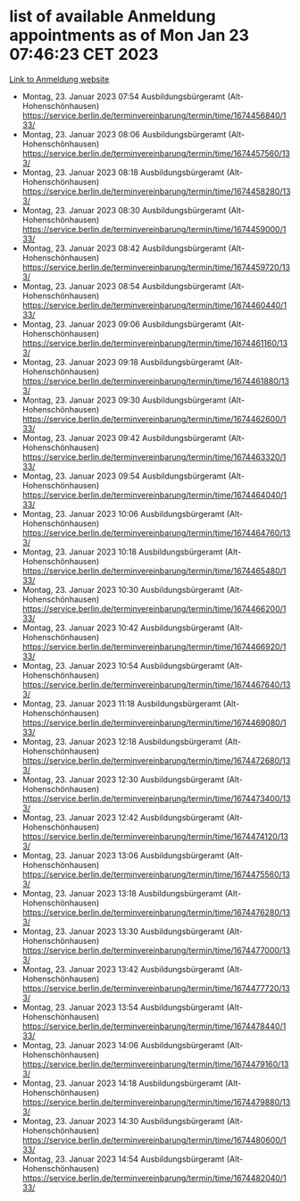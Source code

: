 # list of available Anmeldung appointments as of Mon Jan 23 07:46:23 CET 2023
[Link to Anmeldung website](https://service.berlin.de/terminvereinbarung/termin/tag.php?termin=0&anliegen[]=120686&dienstleisterlist=122210,122217,327316,122219,327312,122227,327314,122231,327346,122243,327348,122252,329742,122260,329745,122262,329748,122254,329751,122271,327278,122273,327274,122277,327276,330436,122280,327294,122282,327290,122284,327292,327539,122291,327270,122285,327266,122286,327264,122296,327268,150230,329760,122301,327282,122297,327286,122294,327284,122312,329763,122314,329775,122304,327330,122311,327334,122309,327332,122281,327352,122279,329772,122276,327324,122274,327326,122267,329766,122246,327318,122251,327320,122257,327322,122208,327298,122226,327300,121362,121364&herkunft=http%3A%2F%2Fservice.berlin.de%2Fdienstleistung%2F120686%2F)
- Montag, 23. Januar 2023 07:54 Ausbildungsbürgeramt (Alt- Hohenschönhausen) https://service.berlin.de/terminvereinbarung/termin/time/1674456840/133/
- Montag, 23. Januar 2023 08:06 Ausbildungsbürgeramt (Alt- Hohenschönhausen) https://service.berlin.de/terminvereinbarung/termin/time/1674457560/133/
- Montag, 23. Januar 2023 08:18 Ausbildungsbürgeramt (Alt- Hohenschönhausen) https://service.berlin.de/terminvereinbarung/termin/time/1674458280/133/
- Montag, 23. Januar 2023 08:30 Ausbildungsbürgeramt (Alt- Hohenschönhausen) https://service.berlin.de/terminvereinbarung/termin/time/1674459000/133/
- Montag, 23. Januar 2023 08:42 Ausbildungsbürgeramt (Alt- Hohenschönhausen) https://service.berlin.de/terminvereinbarung/termin/time/1674459720/133/
- Montag, 23. Januar 2023 08:54 Ausbildungsbürgeramt (Alt- Hohenschönhausen) https://service.berlin.de/terminvereinbarung/termin/time/1674460440/133/
- Montag, 23. Januar 2023 09:06 Ausbildungsbürgeramt (Alt- Hohenschönhausen) https://service.berlin.de/terminvereinbarung/termin/time/1674461160/133/
- Montag, 23. Januar 2023 09:18 Ausbildungsbürgeramt (Alt- Hohenschönhausen) https://service.berlin.de/terminvereinbarung/termin/time/1674461880/133/
- Montag, 23. Januar 2023 09:30 Ausbildungsbürgeramt (Alt- Hohenschönhausen) https://service.berlin.de/terminvereinbarung/termin/time/1674462600/133/
- Montag, 23. Januar 2023 09:42 Ausbildungsbürgeramt (Alt- Hohenschönhausen) https://service.berlin.de/terminvereinbarung/termin/time/1674463320/133/
- Montag, 23. Januar 2023 09:54 Ausbildungsbürgeramt (Alt- Hohenschönhausen) https://service.berlin.de/terminvereinbarung/termin/time/1674464040/133/
- Montag, 23. Januar 2023 10:06 Ausbildungsbürgeramt (Alt- Hohenschönhausen) https://service.berlin.de/terminvereinbarung/termin/time/1674464760/133/
- Montag, 23. Januar 2023 10:18 Ausbildungsbürgeramt (Alt- Hohenschönhausen) https://service.berlin.de/terminvereinbarung/termin/time/1674465480/133/
- Montag, 23. Januar 2023 10:30 Ausbildungsbürgeramt (Alt- Hohenschönhausen) https://service.berlin.de/terminvereinbarung/termin/time/1674466200/133/
- Montag, 23. Januar 2023 10:42 Ausbildungsbürgeramt (Alt- Hohenschönhausen) https://service.berlin.de/terminvereinbarung/termin/time/1674466920/133/
- Montag, 23. Januar 2023 10:54 Ausbildungsbürgeramt (Alt- Hohenschönhausen) https://service.berlin.de/terminvereinbarung/termin/time/1674467640/133/
- Montag, 23. Januar 2023 11:18 Ausbildungsbürgeramt (Alt- Hohenschönhausen) https://service.berlin.de/terminvereinbarung/termin/time/1674469080/133/
- Montag, 23. Januar 2023 12:18 Ausbildungsbürgeramt (Alt- Hohenschönhausen) https://service.berlin.de/terminvereinbarung/termin/time/1674472680/133/
- Montag, 23. Januar 2023 12:30 Ausbildungsbürgeramt (Alt- Hohenschönhausen) https://service.berlin.de/terminvereinbarung/termin/time/1674473400/133/
- Montag, 23. Januar 2023 12:42 Ausbildungsbürgeramt (Alt- Hohenschönhausen) https://service.berlin.de/terminvereinbarung/termin/time/1674474120/133/
- Montag, 23. Januar 2023 13:06 Ausbildungsbürgeramt (Alt- Hohenschönhausen) https://service.berlin.de/terminvereinbarung/termin/time/1674475560/133/
- Montag, 23. Januar 2023 13:18 Ausbildungsbürgeramt (Alt- Hohenschönhausen) https://service.berlin.de/terminvereinbarung/termin/time/1674476280/133/
- Montag, 23. Januar 2023 13:30 Ausbildungsbürgeramt (Alt- Hohenschönhausen) https://service.berlin.de/terminvereinbarung/termin/time/1674477000/133/
- Montag, 23. Januar 2023 13:42 Ausbildungsbürgeramt (Alt- Hohenschönhausen) https://service.berlin.de/terminvereinbarung/termin/time/1674477720/133/
- Montag, 23. Januar 2023 13:54 Ausbildungsbürgeramt (Alt- Hohenschönhausen) https://service.berlin.de/terminvereinbarung/termin/time/1674478440/133/
- Montag, 23. Januar 2023 14:06 Ausbildungsbürgeramt (Alt- Hohenschönhausen) https://service.berlin.de/terminvereinbarung/termin/time/1674479160/133/
- Montag, 23. Januar 2023 14:18 Ausbildungsbürgeramt (Alt- Hohenschönhausen) https://service.berlin.de/terminvereinbarung/termin/time/1674479880/133/
- Montag, 23. Januar 2023 14:30 Ausbildungsbürgeramt (Alt- Hohenschönhausen) https://service.berlin.de/terminvereinbarung/termin/time/1674480600/133/
- Montag, 23. Januar 2023 14:54 Ausbildungsbürgeramt (Alt- Hohenschönhausen) https://service.berlin.de/terminvereinbarung/termin/time/1674482040/133/
